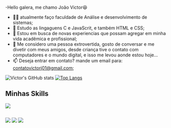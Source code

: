 -Hello galera, me chamo João Victor😆

- 👨‍💻 atualmente faço faculdade de Análise e desenvolvimento de sistemas;
- 📴 Estudo as lingaguens C e JavaScrit, e também HTML e CSS;
- 🤔 Estou em busca de novas experiencias que possam agregar em minha vida acadêmica e profissional;
- 💬 Me considero uma pessoa extrovertida, gosto de conversar e me divetir com meus amigos,
desde criança tive o contato com computadores e o mundo digital, e isso me levou aonde estou hoje...
- 📫 Deseja entrar em contato? mande um email para: contatovictorj01@gmail.com;

![Victor's GitHub stats](https://github-readme-stats.vercel.app/api?username=VictorJustin01&show_icons=true&theme=white)
[![Top Langs](https://github-readme-stats.vercel.app/api/top-langs/?username=VictorJustin01&layout=compact)](https://github.com/anuraghazra/github-readme-stats)


<h2>Minhas Skills</h2>

<p align="left">
<img src="https://skillicons.dev/icons?i=html,css,js,c" />
</p>
  
  ##
  
  <div>  
  
  <a href="https://instagram.com/victor_alexandrej" target="_blank"><img src="https://img.shields.io/badge/-Instagram-%23E4405F?style=for-the-badge&logo=instagram&logoColor=white" target="_blank"></a>
  <a href = "mailto:contatovictorj01@gmail.com"><img src="https://img.shields.io/badge/-Gmail-%23333?style=for-the-badge&logo=gmail&logoColor=white" target="_blank"></a>
  <a href="https://www.linkedin.com/in/victor-alexandre-25b913231/" target="_blank"><img src="https://img.shields.io/badge/-LinkedIn-%230077B5?style=for-the-badge&logo=linkedin&logoColor=white" target="_blank"></a> 
 
</div>
